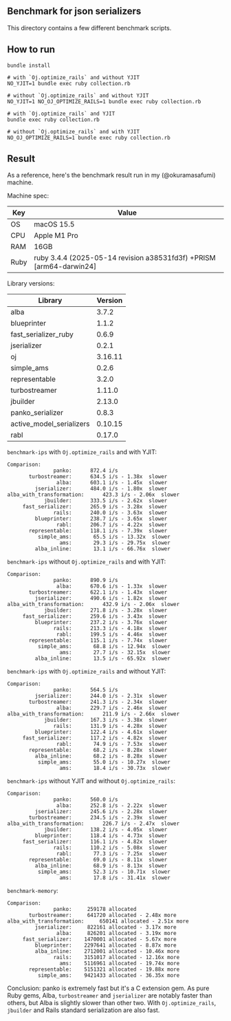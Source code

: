 ## Benchmark for json serializers

This directory contains a few different benchmark scripts.

## How to run

```
bundle install

# with `Oj.optimize_rails` and without YJIT
NO_YJIT=1 bundle exec ruby collection.rb

# without `Oj.optimize_rails` and without YJIT
NO_YJIT=1 NO_OJ_OPTIMIZE_RAILS=1 bundle exec ruby collection.rb

# with `Oj.optimize_rails` and YJIT
bundle exec ruby collection.rb

# without `Oj.optimize_rails` and with YJIT
NO_OJ_OPTIMIZE_RAILS=1 bundle exec ruby collection.rb
```

## Result

As a reference, here's the benchmark result run in my (@okuramasafumi) machine.

Machine spec:

|Key|Value|
|---|---|
|OS|macOS 15.5|
|CPU|Apple M1 Pro|
|RAM|16GB|
|Ruby|ruby 3.4.4 (2025-05-14 revision a38531fd3f) +PRISM [arm64-darwin24]|

Library versions:

|Library|Version|
|---|---|
|alba|3.7.2|
|blueprinter|1.1.2|
|fast_serializer_ruby|0.6.9|
|jserializer|0.2.1|
|oj|3.16.11|
|simple_ams|0.2.6|
|representable|3.2.0|
|turbostreamer|1.11.0|
|jbuilder|2.13.0|
|panko_serializer|0.8.3|
|active_model_serializers|0.10.15|
|rabl|0.17.0|

`benchmark-ips` with `Oj.optimize_rails` and with YJIT:

```
Comparison:
               panko:      872.4 i/s
       turbostreamer:      634.5 i/s - 1.38x  slower
                alba:      603.1 i/s - 1.45x  slower
         jserializer:      484.0 i/s - 1.80x  slower
alba_with_transformation:      423.3 i/s - 2.06x  slower
            jbuilder:      333.5 i/s - 2.62x  slower
     fast_serializer:      265.9 i/s - 3.28x  slower
               rails:      240.0 i/s - 3.63x  slower
         blueprinter:      238.7 i/s - 3.65x  slower
                rabl:      206.7 i/s - 4.22x  slower
       representable:      118.1 i/s - 7.39x  slower
          simple_ams:       65.5 i/s - 13.32x  slower
                 ams:       29.3 i/s - 29.75x  slower
         alba_inline:       13.1 i/s - 66.76x  slower
```

`benchmark-ips` without `Oj.optimize_rails` and with YJIT:

```
Comparison:
               panko:      890.9 i/s
                alba:      670.6 i/s - 1.33x  slower
       turbostreamer:      622.1 i/s - 1.43x  slower
         jserializer:      490.6 i/s - 1.82x  slower
alba_with_transformation:      432.9 i/s - 2.06x  slower
            jbuilder:      271.8 i/s - 3.28x  slower
     fast_serializer:      259.6 i/s - 3.43x  slower
         blueprinter:      237.2 i/s - 3.76x  slower
               rails:      213.3 i/s - 4.18x  slower
                rabl:      199.5 i/s - 4.46x  slower
       representable:      115.1 i/s - 7.74x  slower
          simple_ams:       68.8 i/s - 12.94x  slower
                 ams:       27.7 i/s - 32.15x  slower
         alba_inline:       13.5 i/s - 65.92x  slower
```

`benchmark-ips` with `Oj.optimize_rails` and without YJIT:

```
Comparison:
               panko:      564.5 i/s
         jserializer:      244.0 i/s - 2.31x  slower
       turbostreamer:      241.3 i/s - 2.34x  slower
                alba:      229.7 i/s - 2.46x  slower
alba_with_transformation:      211.9 i/s - 2.66x  slower
            jbuilder:      167.3 i/s - 3.38x  slower
               rails:      131.9 i/s - 4.28x  slower
         blueprinter:      122.4 i/s - 4.61x  slower
     fast_serializer:      117.2 i/s - 4.82x  slower
                rabl:       74.9 i/s - 7.53x  slower
       representable:       68.2 i/s - 8.28x  slower
         alba_inline:       68.2 i/s - 8.28x  slower
          simple_ams:       55.0 i/s - 10.27x  slower
                 ams:       18.4 i/s - 30.73x  slower
```

`benchmark-ips` without YJIT and without `Oj.optimize_rails`:

```
Comparison:
               panko:      560.0 i/s
                alba:      252.8 i/s - 2.22x  slower
         jserializer:      245.6 i/s - 2.28x  slower
       turbostreamer:      234.5 i/s - 2.39x  slower
alba_with_transformation:      226.7 i/s - 2.47x  slower
            jbuilder:      138.2 i/s - 4.05x  slower
         blueprinter:      118.4 i/s - 4.73x  slower
     fast_serializer:      116.1 i/s - 4.82x  slower
               rails:      110.2 i/s - 5.08x  slower
                rabl:       77.3 i/s - 7.25x  slower
       representable:       69.0 i/s - 8.11x  slower
         alba_inline:       68.9 i/s - 8.13x  slower
          simple_ams:       52.3 i/s - 10.71x  slower
                 ams:       17.8 i/s - 31.41x  slower
```

`benchmark-memory`:

```
Comparison:
               panko:     259178 allocated
       turbostreamer:     641720 allocated - 2.48x more
alba_with_transformation:     650141 allocated - 2.51x more
         jserializer:     822161 allocated - 3.17x more
                alba:     826201 allocated - 3.19x more
     fast_serializer:    1470001 allocated - 5.67x more
         blueprinter:    2297641 allocated - 8.87x more
         alba_inline:    2712001 allocated - 10.46x more
               rails:    3151017 allocated - 12.16x more
                 ams:    5116961 allocated - 19.74x more
       representable:    5151321 allocated - 19.88x more
          simple_ams:    9421433 allocated - 36.35x more
```

Conclusion: panko is extremely fast but it's a C extension gem. As pure Ruby gems, Alba, `turbostreamer` and `jserializer` are notably faster than others, but Alba is slightly slower than other two. With `Oj.optimize_rails`, `jbuilder` and Rails standard serialization are also fast.
